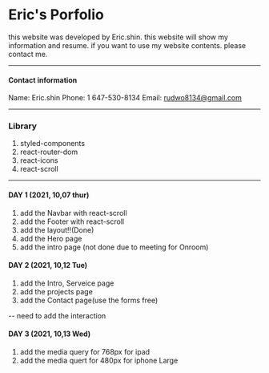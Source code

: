 # Eric's Porfolio
  this website was developed by Eric.shin. this website will show my information and resume. if you want to use my website contents. please contact me.

---------------------------

#### Contact information
Name: Eric.shin
Phone: 1 647-530-8134
Email: rudwo8134@gmail.com

---------------------------

### Library
 1. styled-components
 2. react-router-dom
 3. react-icons
 4. react-scroll


----------------------------

#### DAY 1 (2021, 10,07 thur)
 1. add the Navbar with react-scroll
 2. add the Footer with react-scroll
 3. add the layout!!(Done)
 4. add the Hero page
 5. add the intro page (not done due to meeting for Onroom)


#### DAY 2 (2021, 10,12 Tue)
  1. add the Intro, Serveice page
  2. add the projects page
  3. add the Contact page(use the forms free)

-- need to add the interaction


#### DAY 3 (2021, 10,13 Wed)
  1. add the media query for 768px for ipad 
  2. add the media quert for 480px for iphone Large